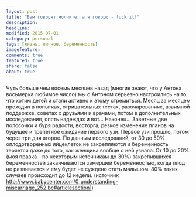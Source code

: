 ```yaml
---
layout: post
title: "Вам говорят молчите, а я говорю - fuck it!"
description: 
headline: 
modified: 2015-07-01
category: personal
tags: [жизнь, личное, беременность]
imagefeature:
comments: true
featured: true
share: false
about: true
---
```


Чуть больше чем восемь месяцев назад (многие знают, что у Антона восьмерка любимое число) мы с Антоном серьезно настроились на то, что хотим детей и стали активно к этому стремиться. Месяц за месяцем проходил в попытках, отрицательных тестах, разочарованиях, взаимной поддержке, советах с друзьями и врачами, потом в дополнительных исследования, опять надеждах и вот... Наконец... Заветные две полосочки и буря радости, восторга, резкое изменение планов на будущее и трепетное ожидание первого узи. Первое узи прошло, потом через три дня второе. 
По данным исследований, от 30 до 50% оплодотворенных яйцеклеток не закрепляются и беременность теряется даже до того, как женщина вообще о ней узнала. От 10 до 20% (моя правка - по некоторым источникам до 30%) закрепившихся беременностей заканчиваются замершей беременностью, когда плод не развивается и ему будет не суждено стать малышом. 80% таких случаев происходит до 12 недели. (источник http://www.babycenter.com/0_understanding-miscarriage_252.bc#articlesection1)
